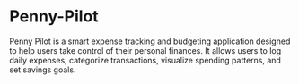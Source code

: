 # Penny-Pilot
Penny Pilot is a smart expense tracking and budgeting application designed to help users take control of their personal finances. It allows users to log daily expenses, categorize transactions, visualize spending patterns, and set savings goals.
